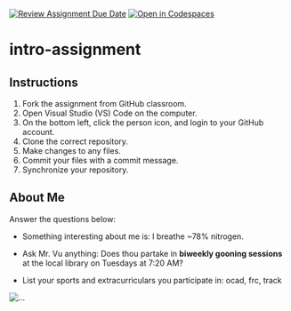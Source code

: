 [![Review Assignment Due Date](https://classroom.github.com/assets/deadline-readme-button-22041afd0340ce965d47ae6ef1cefeee28c7c493a6346c4f15d667ab976d596c.svg)](https://classroom.github.com/a/id9nvSAC)
[![Open in Codespaces](https://classroom.github.com/assets/launch-codespace-2972f46106e565e64193e422d61a12cf1da4916b45550586e14ef0a7c637dd04.svg)](https://classroom.github.com/open-in-codespaces?assignment_repo_id=15684047)
# intro-assignment

## Instructions
1. Fork the assignment from GitHub classroom.
2. Open Visual Studio (VS) Code on the computer.
3. On the bottom left, click the person icon, and login to your GitHub account.
4. Clone the correct repository.
5. Make changes to any files.
6. Commit your files with a commit message.
7. Synchronize your repository.

## About Me
Answer the questions below:
* Something interesting about me is: I breathe ~78% nitrogen.

* Ask Mr. Vu anything: Does thou partake in **biweekly gooning sessions** at the local library on Tuesdays at 7:20 AM?

* List your sports and extracurriculars you participate in: ocad, frc, track

![...](https://static.wikia.nocookie.net/silly-cat/images/b/b8/War_of_the_Silly_and_Unsilly.jpg/revision/latest?cb=20240310230516)